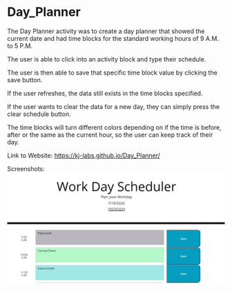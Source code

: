 # Day_Planner

The Day Planner activity was to create a day planner that showed the current date and had time blocks for the standard working hours of 9 A.M. to 5 P.M.

The user is able to click into an activity block and type their schedule. 

The user is then able to save that specific time block value by clicking the save button. 

If the user refreshes, the data still exists in the time blocks specified. 

If the user wants to clear the data for a new day, they can simply press the clear schedule button.

The time blocks will turn different colors depending on if the time is before, after or the same as the current hour, so the user can keep track of their day. 

Link to Website: https://kj-labs.github.io/Day_Planner/

Screenshots:![Alt text](https://github.com/KJ-Labs/Day_Planner/blob/master/screenshots.PNG "Screenshots")

